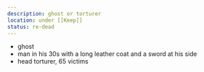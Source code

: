 ```yaml
---
description: ghost or torturer
location: under [[Keep]]
status: re-dead
---
```

- ghost
- man in his 30s with a long leather coat and a sword at his side
- head torturer, 65 victims
